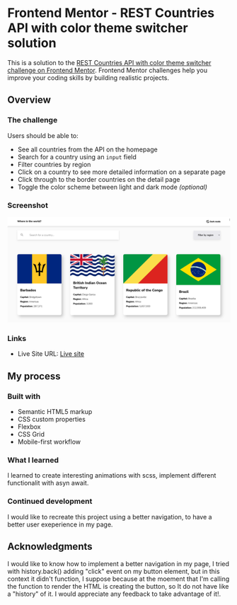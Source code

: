 # Frontend Mentor - REST Countries API with color theme switcher solution

This is a solution to the [REST Countries API with color theme switcher challenge on Frontend Mentor](https://www.frontendmentor.io/challenges/rest-countries-api-with-color-theme-switcher-5cacc469fec04111f7b848ca). Frontend Mentor challenges help you improve your coding skills by building realistic projects.

## Overview

### The challenge

Users should be able to:

- See all countries from the API on the homepage
- Search for a country using an `input` field
- Filter countries by region
- Click on a country to see more detailed information on a separate page
- Click through to the border countries on the detail page
- Toggle the color scheme between light and dark mode _(optional)_

### Screenshot

![](./screenshot.png)

### Links

- Live Site URL: [Live site](https://country-mentorchallenge.netlify.app/index.html#home)

## My process

### Built with

- Semantic HTML5 markup
- CSS custom properties
- Flexbox
- CSS Grid
- Mobile-first workflow

### What I learned

I learned to create interesting animations with scss, implement different functionalit with asyn await.

### Continued development

I would like to recreate this project using a better navigation, to have a better user exeperience in my page.

## Acknowledgments

I would like to know how to implement a better navigation in my page, I tried with history.back() adding "click" event on my button element, but in this context it didn't function, I suppose because at the moement that I'm calling the function to render the HTML is creating the button, so It do not have like a "history" of it. I would appreciate any feedback to take advantage of it!.
